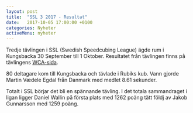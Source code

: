 ```yaml
---
layout: post
title:  "SSL 3 2017 - Resultat"
date:   2017-10-05 17:00:00 +0100
categories: Nyheter
activeMenu: nyheter
---
```

Tredje tävlingen i SSL (Swedish Speedcubing League) ägde rum i Kungsbacka 30 September till 1 Oktober. 
Resultatet från tävlingen finns på tävlingens [WCA-sida](https://www.worldcubeassociation.org/competitions/SSL3Kungsbacka2017). 

80 deltagare kom till Kungsbacka och tävlade i Rubiks kub. Vann gjorde Martin Vædele Egdal från Danmark med medlet 8.61 sekunder. 

Totalt i SSL börjar det bli en spännande tävling. I det totala sammandraget i ligan ligger Daniel Wallin på första plats med 1262 poäng tätt földj av Jakob Gunnarsson med 1259 poäng. 